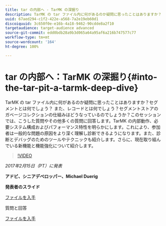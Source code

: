 ```yaml
---
title: tar の内部へ - TarMK の深掘り
description: TarMK の tar ファイル内に何があるのか疑問に思ったことはありますか？セグメントとは何でしょう？ また、レコードとは何でしょう？セグメントストアのガベージコレクションの仕組みはどうなっているのでしょうか？このセッションでは、こうした質問やその他多くの質問に回答します。
uuid: 67aed294-c1f2-422e-a568-7a2e19eb60d1
discoiquuid: 3c650f0e-e16b-4a18-9462-90cdde8a2f10
targetaudience: target-audience advanced
source-git-commit: edd0bdb28a9b3d065a64a95af6a216b747577c77
workflow-type: tm+mt
source-wordcount: '164'
ht-degree: 100%

---
```


# tar の内部へ：TarMK の深掘り{#into-the-tar-pit-a-tarmk-deep-dive}

TarMK の tar ファイル内に何があるのか疑問に思ったことはありますか？セグメントとは何でしょう？ また、レコードとは何でしょう？セグメントストアのガベージコレクションの仕組みはどうなっているのでしょうか？このセッションでは、こうした質問やその他多くの質問に回答します。TarMK の内部動作、必要システム構成およびパフォーマンス特性を明らかにします。これにより、参加者は一般的な問題の原因をより深く理解し診断できるようになります。また、診断とデバッグのためのツールやテクニックも紹介します。さらに、現在取り組んでいる新機能と機能強化について紹介します。

>[!VIDEO](https://video.tv.adobe.com/v/19138/?quality=9)

*2017年2月15日（PT）に発表*

**アドビ、シニアデベロッパー、Michael Duerig**

**発表者のスライド**

[ファイルを入手](assets/aem-gems-tarmk-deep-dive.pptx)

質問と回答

[ファイルを入手](assets/aem-gems-qandas-tarmk-deep-dive.pdf)
<!--
[Get back to the Overview](https://helpx.adobe.com/experience-manager/kt/eseminars/gems/aem-index.html)
-->
